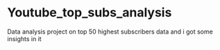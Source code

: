 # Youtube_top_subs_analysis
Data analysis project on top 50 highest subscribers data and i got some insights in it
